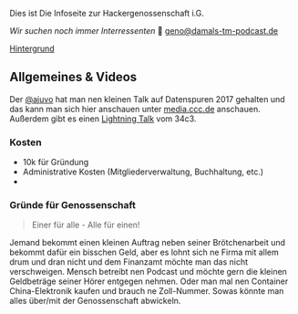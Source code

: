 Dies ist Die Infoseite zur Hackergenossenschaft i.G.

*Wir suchen noch immer Interressenten* 
:postbox: geno@damals-tm-podcast.de

[Hintergrund](https://coop.therojam.space/pages/Hintergrund)

## Allgemeines & Videos 

Der [@ajuvo](https://chaos.social/@ajuvo) hat man nen kleinen Talk auf Datenspuren 2017 gehalten und das kann man sich hier anschauen unter [media.ccc.de](https://media.ccc.de/v/DS2017-8659-hacker_eg) anschauen.
Außerdem gibt es einen [Lightning Talk](https://media.ccc.de/v/34c3-9256-lightning_talks_day_2#t=2722) vom 34c3.
### Kosten
- 10k für Gründung
- Administrative Kosten (Mitgliederverwaltung, Buchhaltung, etc.)
- 


### Gründe für Genossenschaft
> Einer für alle - Alle für einen!

Jemand bekommt einen kleinen Auftrag neben seiner Brötchenarbeit   und bekommt dafür ein bisschen Geld, aber es lohnt sich ne Firma mit allem drum und dran nicht und dem Finanzamt möchte man das nicht verschweigen.
Mensch betreibt nen Podcast und möchte gern die kleinen Geldbeträge seiner Hörer entgegen nehmen.
Oder man mal nen Container China-Elektronik kaufen und brauch ne Zoll-Nummer.
Sowas könnte man alles über/mit der Genossenschaft abwickeln.